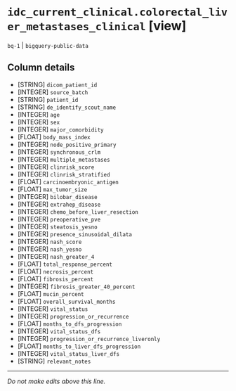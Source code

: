 # `idc_current_clinical.colorectal_liver_metastases_clinical` [view]
`bq-1` | `bigquery-public-data`

## Column details
* [STRING]    `dicom_patient_id`
* [INTEGER]   `source_batch`
* [STRING]    `patient_id`
* [STRING]    `de_identify_scout_name`
* [INTEGER]   `age`
* [INTEGER]   `sex`
* [INTEGER]   `major_comorbidity`
* [FLOAT]     `body_mass_index`
* [INTEGER]   `node_positive_primary`
* [INTEGER]   `synchronous_crlm`
* [INTEGER]   `multiple_metastases`
* [INTEGER]   `clinrisk_score`
* [INTEGER]   `clinrisk_stratified`
* [FLOAT]     `carcinoembryonic_antigen`
* [FLOAT]     `max_tumor_size`
* [INTEGER]   `bilobar_disease`
* [INTEGER]   `extrahep_disease`
* [INTEGER]   `chemo_before_liver_resection`
* [INTEGER]   `preoperative_pve`
* [INTEGER]   `steatosis_yesno`
* [INTEGER]   `presence_sinusoidal_dilata`
* [INTEGER]   `nash_score`
* [INTEGER]   `nash_yesno`
* [INTEGER]   `nash_greater_4`
* [FLOAT]     `total_response_percent`
* [FLOAT]     `necrosis_percent`
* [FLOAT]     `fibrosis_percent`
* [INTEGER]   `fibrosis_greater_40_percent`
* [FLOAT]     `mucin_percent`
* [FLOAT]     `overall_survival_months`
* [INTEGER]   `vital_status`
* [INTEGER]   `progression_or_recurrence`
* [FLOAT]     `months_to_dfs_progression`
* [INTEGER]   `vital_status_dfs`
* [INTEGER]   `progression_or_recurrence_liveronly`
* [FLOAT]     `months_to_liver_dfs_progression`
* [INTEGER]   `vital_status_liver_dfs`
* [STRING]    `relevant_notes`

-------------------------------------------------------------------------------
*Do not make edits above this line.*
